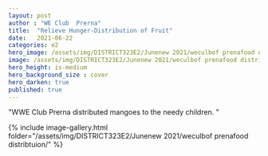 ```yaml
---
layout: post
author : "WE Club  Prerna"
title:  "Relieve Hunger-Distribution of Fruit"
date:   2021-06-22
categories: e2
hero_image: /assets/img/DISTRICT323E2/Junenew 2021/weculbof prenafood distribtuion
image: /assets/img/DISTRICT323E2/Junenew 2021/weculbof prenafood distribtuion/h3.jpg
hero_height: is-medium
hero_background_size : cover
hero_darken: true
published: true
---
```


"WWE Club  Prerna  distributed  mangoes to  the  needy  children. "

{% include image-gallery.html folder="/assets/img/DISTRICT323E2/Junenew 2021/weculbof prenafood distribtuion/" %}